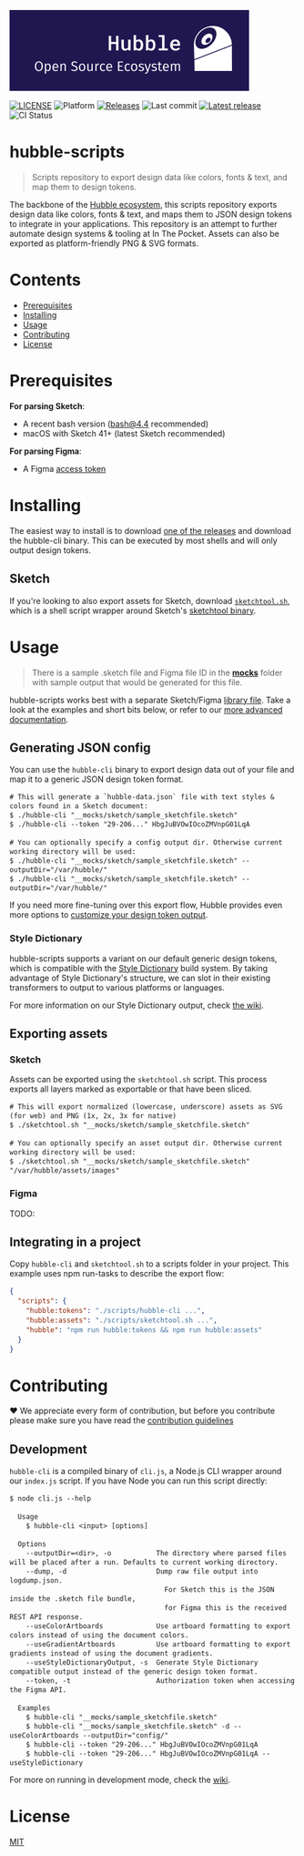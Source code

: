 ![Hubble OSS][oss banner]

[![LICENSE](https://badgen.net/badge/license/MIT/blue)][license]
![Platform](https://badgen.net/badge/platform/macOS?icon=apple)
[![Releases](https://badgen.net/github/releases/inthepocket/hubble-scripts)][releases]
![Last commit](https://badgen.net/github/last-commit/inthepocket/hubble-scripts)
[![Latest release](https://badgen.net/github/release/inthepocket/hubble-scripts/stable)][latest release]
![CI Status](https://badgen.net/circleci/github/inthepocket/hubble-scripts)

# hubble-scripts

> Scripts repository to export design data like colors, fonts & text, and map them to design tokens.

The backbone of the [Hubble ecosystem][hubble homepage], this scripts repository exports design data like colors, fonts & text, and maps them to JSON design tokens to integrate in your applications. This repository is an attempt to further automate design systems & tooling at In The Pocket. Assets can also be exported as platform-friendly PNG & SVG formats.

# Contents

- [Prerequisites](#prerequisites)
- [Installing](#installing)
- [Usage](#usage)
- [Contributing](#contributing)
- [License](#license)

# Prerequisites

__For parsing Sketch__:

- A recent bash version (bash@4.4 recommended)
- macOS with Sketch 41+ (latest Sketch recommended)

__For parsing Figma__:

- A Figma [access token][figma access token]

# Installing

The easiest way to install is to download [one of the releases][releases] and download the hubble-cli binary. This can be executed by most shells and will only output design tokens.

## Sketch

If you're looking to also export assets for Sketch, download [`sketchtool.sh`][sketchtool], which is a shell script wrapper around Sketch's [sketchtool binary][sketchtool docs].

# Usage

> There is a sample .sketch file and Figma file ID in the [__mocks__][mocks] folder with sample output that would be generated for this file.

hubble-scripts works best with a separate Sketch/Figma [library file][sketch library docs]. Take a look at the examples and short bits below, or refer to our [more advanced documentation][wiki].

## Generating JSON config

You can use the `hubble-cli` binary to export design data out of your file and map it to a generic JSON design token format.

```shell
# This will generate a `hubble-data.json` file with text styles & colors found in a Sketch document:
$ ./hubble-cli "__mocks/sketch/sample_sketchfile.sketch"
$ ./hubble-cli --token "29-206..." HbgJuBVOwIOcoZMVnpG01LqA

# You can optionally specify a config output dir. Otherwise current working directory will be used:
$ ./hubble-cli "__mocks/sketch/sample_sketchfile.sketch" --outputDir="/var/hubble/"
$ ./hubble-cli "__mocks/sketch/sample_sketchfile.sketch" --outputDir="/var/hubble/"
```

If you need more fine-tuning over this export flow, Hubble provides even more options to [customize your design token output][hubble-cli options].

### Style Dictionary

hubble-scripts supports a variant on our default generic design tokens, which is compatible with the [Style Dictionary][style dictionary] build system.
By taking advantage of Style Dictionary's structure, we can slot in their existing transformers to output to various platforms or languages.

For more information on our Style Dictionary output, check [the wiki][wiki style dictionary].

## Exporting assets

### Sketch

Assets can be exported using the `sketchtool.sh` script. This process exports all layers marked as exportable or that have been sliced.

```shell
# This will export normalized (lowercase, underscore) assets as SVG (for web) and PNG (1x, 2x, 3x for native)
$ ./sketchtool.sh "__mocks/sketch/sample_sketchfile.sketch"

# You can optionally specify an asset output dir. Otherwise current working directory will be used:
$ ./sketchtool.sh "__mocks/sketch/sample_sketchfile.sketch" "/var/hubble/assets/images"
```

### Figma

TODO:

## Integrating in a project

Copy `hubble-cli` and `sketchtool.sh` to a scripts folder in your project. This example uses npm run-tasks to describe the export flow:

```json
{
  "scripts": {
    "hubble:tokens": "./scripts/hubble-cli ...",
    "hubble:assets": "./scripts/sketchtool.sh ...",
    "hubble": "npm run hubble:tokens && npm run hubble:assets"
  }
}
```

# Contributing

❤ We appreciate every form of contribution, but before you contribute please make sure you have read the [contribution guidelines][contributing]

## Development

`hubble-cli` is a compiled binary of `cli.js`, a Node.js CLI wrapper around our `index.js` script. If you have Node you can run this script directly:

```shell
$ node cli.js --help

  Usage
    $ hubble-cli <input> [options]

  Options
    --outputDir=<dir>, -o           The directory where parsed files will be placed after a run. Defaults to current working directory.
    --dump, -d                      Dump raw file output into logdump.json.
                                      For Sketch this is the JSON inside the .sketch file bundle,
                                      for Figma this is the received REST API response.
    --useColorArtboards             Use artboard formatting to export colors instead of using the document colors.
    --useGradientArtboards          Use artboard formatting to export gradients instead of using the document gradients.
    --useStyleDictionaryOutput, -s  Generate Style Dictionary compatible output instead of the generic design token format.
    --token, -t                     Authorization token when accessing the Figma API.

  Examples
    $ hubble-cli "__mocks/sample_sketchfile.sketch"
    $ hubble-cli "__mocks/sample_sketchfile.sketch" -d --useColorArtboards --outputDir="config/"
    $ hubble-cli --token "29-206..." HbgJuBVOwIOcoZMVnpG01LqA
    $ hubble-cli --token "29-206..." HbgJuBVOwIOcoZMVnpG01LqA --useStyleDictionary
```

For more on running in development mode, check the [wiki].

# License

[MIT][license]

<!-- LINKS -->
[hubble homepage]: https://hubble.inthepocket.design

[oss banner]: https://github.com/inthepocket/hubble-scripts/blob/master/.github/hubble-oss-banner.png
[license]: https://github.com/inthepocket/hubble-scripts/blob/master/LICENSE
[contributing]: https://github.com/inthepocket/hubble-scripts/blob/master/CONTRIBUTING.md
[releases]: https://github.com/inthepocket/hubble-scripts/releases
[latest release]: https://github.com/inthepocket/hubble-scripts/releases/latest
[wiki]: https://github.com/inthepocket/hubble-scripts/wiki
[hubble-cli options]: https://github.com/inthepocket/hubble-scripts/wiki/Hubble-cli-options
[mocks]: https://github.com/inthepocket/hubble-scripts/blob/master/__mocks__/
[sketchtool]: https://github.com/inthepocket/hubble-scripts/blob/master/sketchtool.sh
[wiki style dictionary]: https://github.com/inthepocket/hubble-scripts/wiki/Exporting-design-tokens#style-dictionary

[travis]: https://travis-ci.org/inthepocket/hubble-scripts
[sketch library docs]: https://sketchapp.com/docs/libraries/
[sketchtool docs]: https://developer.sketchapp.com/guides/sketchtool/
[style dictionary]: https://amzn.github.io/style-dictionary
[figma access token]: https://www.figma.com/developers/api#access-tokens
